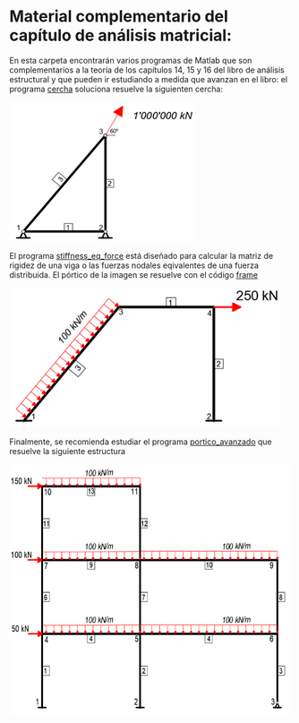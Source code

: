 # Material complementario del capítulo de análisis matricial:

En esta carpeta encontrarán varios programas de Matlab que son complementarios a la teoría de los capítulos 14, 15 y 16 del libro de análisis estructural y que pueden ir estudiando a medida que avanzan en el libro: el programa [cercha](./cercha.m) soluciona resuelve la
siguienten cercha:

<p float="left">
  <img src="./cercha.png" height="250" /> 
</p>

El programa [stiffness_eq_force](./stiffness_eq_force.m) está diseñado para calcular la matriz de rigidez de una viga o las fuerzas nodales
eqivalentes de una fuerza distribuida. El pórtico de la imagen se resuelve con el código [frame](./frame.m)

<p float="left">
  <img src="./frame.png" height="250" /> 
</p>

Finalmente, se recomienda estudiar el programa [portico_avanzado](./portico_avanzado.m) que resuelve la siguiente estructura

<p float="left">
    <img src="./portico_avanzado.PNG" height="450">
</p>